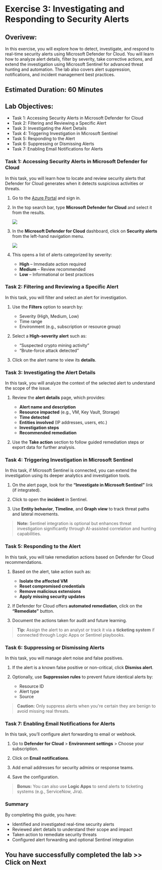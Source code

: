 # Exercise 3: Investigating and Responding to Security Alerts

## Overivew:
In this exercise, you will explore how to detect, investigate, and respond to real-time security alerts using Microsoft Defender for Cloud. You will learn how to analyze alert details, filter by severity, take corrective actions, and extend the investigation using Microsoft Sentinel for advanced threat hunting and automation. The lab also covers alert suppression, notifications, and incident management best practices.

## Estimated Duration: 60 Minutes

## **Lab Objectives:**

- Task 1: Accessing Security Alerts in Microsoft Defender for Cloud
- Task 2: Filtering and Reviewing a Specific Alert
- Task 3: Investigating the Alert Details
- Task 4: Triggering Investigation in Microsoft Sentinel
- Task 5: Responding to the Alert
- Task 6: Suppressing or Dismissing Alerts
- Task 7: Enabling Email Notifications for Alerts

### Task 1: Accessing Security Alerts in Microsoft Defender for Cloud

In this task, you will learn how to locate and review security alerts that Defender for Cloud generates when it detects suspicious activities or threats.

1. Go to the [Azure Portal](https://portal.azure.com) and sign in.

2. In the top search bar, type **Microsoft Defender for Cloud** and select it from the results.

   ![](./images/M0-T1-S1.2.png)

3. In the **Microsoft Defender for Cloud** dashboard, click on **Security alerts** from the left-hand navigation menu.

   ![](./images/task1.1.png)

4. This opens a list of alerts categorized by severity:

   * **High** – Immediate action required
   * **Medium** – Review recommended
   * **Low** – Informational or best practices

### Task 2: Filtering and Reviewing a Specific Alert

In this task, you will filter and select an alert for investigation.

1. Use the **Filters** option to search by:

   * Severity (High, Medium, Low)
   * Time range
   * Environment (e.g., subscription or resource group)

2. Select a **High-severity alert** such as:

   * “Suspected crypto mining activity”
   * “Brute-force attack detected”

3. Click on the alert name to view its **details**.

### Task 3: Investigating the Alert Details

In this task, you will analyze the context of the selected alert to understand the scope of the issue.

1. Review the **alert details** page, which provides:

   * **Alert name and description**
   * **Resource impacted** (e.g., VM, Key Vault, Storage)
   * **Time detected**
   * **Entities involved** (IP addresses, users, etc.)
   * **Investigation steps**
   * **Recommended remediation**

2. Use the **Take action** section to follow guided remediation steps or export data for further analysis.

### Task 4: Triggering Investigation in Microsoft Sentinel

In this task, if Microsoft Sentinel is connected, you can extend the investigation using its deeper analytics and investigation tools.

1. On the alert page, look for the **“Investigate in Microsoft Sentinel”** link (if integrated).

2. Click to open the **incident** in Sentinel.

3. Use **Entity behavior**, **Timeline**, and **Graph view** to track threat paths and lateral movements.

> **Note:** Sentinel integration is optional but enhances threat investigation significantly through AI-assisted correlation and hunting capabilities.

### Task 5: Responding to the Alert

In this task, you will take remediation actions based on Defender for Cloud recommendations.

1. Based on the alert, take action such as:

   * **Isolate the affected VM**
   * **Reset compromised credentials**
   * **Remove malicious extensions**
   * **Apply missing security updates**

2. If Defender for Cloud offers **automated remediation**, click on the **“Remediate”** button.

3. Document the actions taken for audit and future learning.

> **Tip:** Assign the alert to an analyst or track it via a **ticketing system** if connected through Logic Apps or Sentinel playbooks.

### Task 6: Suppressing or Dismissing Alerts 

In this task, you will manage alert noise and false positives.

1. If the alert is a known false positive or non-critical, click **Dismiss alert**.

2. Optionally, use **Suppression rules** to prevent future identical alerts by:

   * Resource ID
   * Alert type
   * Source

> **Caution:** Only suppress alerts when you're certain they are benign to avoid missing real threats.

### Task 7: Enabling Email Notifications for Alerts

In this task, you’ll configure alert forwarding to email or webhook.

1. Go to **Defender for Cloud** > **Environment settings** > Choose your subscription.

2. Click on **Email notifications**.

3. Add email addresses for security admins or response teams.

4. Save the configuration.

> **Bonus:** You can also use **Logic Apps** to send alerts to ticketing systems (e.g., ServiceNow, Jira).

### Summary

By completing this guide, you have:

* Identified and investigated real-time security alerts
* Reviewed alert details to understand their scope and impact
* Taken action to remediate security threats
* Configured alert forwarding and optional Sentinel integration

## You have successfully completed the lab >> Click on Next
